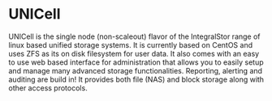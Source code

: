 # UNICell
UNICell is the single node (non-scaleout) flavor of the IntegralStor range of linux based unified storage systems. It is currently based on CentOS and uses ZFS as its on disk filesystem for user data. It also comes with an easy to use web based interface for administration that allows you to easily setup and manage many advanced storage functionalities. Reporting, alerting and auditing are build in! It provides both file (NAS) and block storage along with other access protocols.
